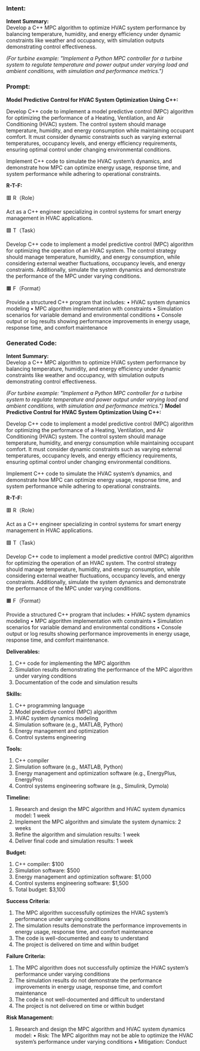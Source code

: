 ### Intent:
**Intent Summary:**  
Develop a C++ MPC algorithm to optimize HVAC system performance by balancing temperature, humidity, and energy efficiency under dynamic constraints like weather and occupancy, with simulation outputs demonstrating control effectiveness.  

*(For turbine example: "Implement a Python MPC controller for a turbine system to regulate temperature and power output under varying load and ambient conditions, with simulation and performance metrics.")*

### Prompt:
**Model Predictive Control for HVAC System Optimization Using C++:**

Develop C++ code to implement a model predictive control (MPC) algorithm for optimizing the performance of a Heating, Ventilation, and Air Conditioning (HVAC) system. The control system should manage temperature, humidity, and energy consumption while maintaining occupant comfort. It must consider dynamic constraints such as varying external temperatures, occupancy levels, and energy efficiency requirements, ensuring optimal control under changing environmental conditions.

Implement C++ code to simulate the HVAC system’s dynamics, and demonstrate how MPC can optimize energy usage, response time, and system performance while adhering to operational constraints.

**R-T-F:**

🟥 R（Role）

Act as a C++ engineer specializing in control systems for smart energy management in HVAC applications.

🟩 T（Task）

Develop C++ code to implement a model predictive control (MPC) algorithm for optimizing the operation of an HVAC system. The control strategy should manage temperature, humidity, and energy consumption, while considering external weather fluctuations, occupancy levels, and energy constraints. Additionally, simulate the system dynamics and demonstrate the performance of the MPC under varying conditions.

🟧 F（Format）

Provide a structured C++ program that includes:
	•	HVAC system dynamics modeling
	•	MPC algorithm implementation with constraints
	•	Simulation scenarios for variable demand and environmental conditions
	•	Console output or log results showing performance improvements in energy usage, response time, and comfort maintenance

### Generated Code:
**Intent Summary:**  
Develop a C++ MPC algorithm to optimize HVAC system performance by balancing temperature, humidity, and energy efficiency under dynamic constraints like weather and occupancy, with simulation outputs demonstrating control effectiveness.  

*(For turbine example: "Implement a Python MPC controller for a turbine system to regulate temperature and power output under varying load and ambient conditions, with simulation and performance metrics.")*
**Model Predictive Control for HVAC System Optimization Using C++:**

Develop C++ code to implement a model predictive control (MPC) algorithm for optimizing the performance of a Heating, Ventilation, and Air Conditioning (HVAC) system. The control system should manage temperature, humidity, and energy consumption while maintaining occupant comfort. It must consider dynamic constraints such as varying external temperatures, occupancy levels, and energy efficiency requirements, ensuring optimal control under changing environmental conditions.

Implement C++ code to simulate the HVAC system’s dynamics, and demonstrate how MPC can optimize energy usage, response time, and system performance while adhering to operational constraints.

**R-T-F:**

🟥 R（Role）

Act as a C++ engineer specializing in control systems for smart energy management in HVAC applications.

🟩 T（Task）

Develop C++ code to implement a model predictive control (MPC) algorithm for optimizing the operation of an HVAC system. The control strategy should manage temperature, humidity, and energy consumption, while considering external weather fluctuations, occupancy levels, and energy constraints. Additionally, simulate the system dynamics and demonstrate the performance of the MPC under varying conditions.

🟧 F（Format）

Provide a structured C++ program that includes:
	•	HVAC system dynamics modeling
	•	MPC algorithm implementation with constraints
	•	Simulation scenarios for variable demand and environmental conditions
	•	Console output or log results showing performance improvements in energy usage, response time, and comfort maintenance.

**Deliverables:**

1.	C++ code for implementing the MPC algorithm
2.	Simulation results demonstrating the performance of the MPC algorithm under varying conditions
3.	Documentation of the code and simulation results

**Skills:**

1.	C++ programming language
2.	Model predictive control (MPC) algorithm
3.	HVAC system dynamics modeling
4.	Simulation software (e.g., MATLAB, Python)
5.	Energy management and optimization
6.	Control systems engineering

**Tools:**

1.	C++ compiler
2.	Simulation software (e.g., MATLAB, Python)
3.	Energy management and optimization software (e.g., EnergyPlus, EnergyPro)
4.	Control systems engineering software (e.g., Simulink, Dymola)

**Timeline:**

1.	Research and design the MPC algorithm and HVAC system dynamics model: 1 week
2.	Implement the MPC algorithm and simulate the system dynamics: 2 weeks
3.	Refine the algorithm and simulation results: 1 week
4.	Deliver final code and simulation results: 1 week

**Budget:**

1.	C++ compiler: $100
2.	Simulation software: $500
3.	Energy management and optimization software: $1,000
4.	Control systems engineering software: $1,500
5.	Total budget: $3,100

**Success Criteria:**

1.	The MPC algorithm successfully optimizes the HVAC system’s performance under varying conditions
2.	The simulation results demonstrate the performance improvements in energy usage, response time, and comfort maintenance
3.	The code is well-documented and easy to understand
4.	The project is delivered on time and within budget

**Failure Criteria:**

1.	The MPC algorithm does not successfully optimize the HVAC system’s performance under varying conditions
2.	The simulation results do not demonstrate the performance improvements in energy usage, response time, and comfort maintenance
3.	The code is not well-documented and difficult to understand
4.	The project is not delivered on time or within budget

**Risk Management:**

1.	Research and design the MPC algorithm and HVAC system dynamics model:
	•	Risk: The MPC algorithm may not be able to optimize the HVAC system’s performance under varying conditions
	•	Mitigation: Conduct
